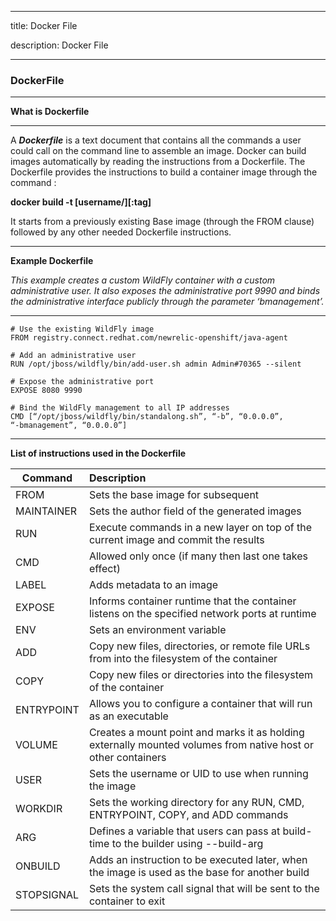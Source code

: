 
---

  

title: Docker File

  

description: Docker File

  

---
### DockerFile
---

**What is Dockerfile**
****

A ***Dockerfile*** is a text document that contains all the commands a user could call on the command line to assemble an image. 
Docker can build images automatically by reading the instructions from a Dockerfile. 
The Dockerfile provides the instructions to build a container image through the command :

**docker build -t [username/]<image-name>[:tag] <dockerfile-path>**

It starts from a previously existing Base image (through the FROM clause) followed by any other needed Dockerfile instructions.

---

**Example Dockerfile**

*This example creates a custom WildFly container with a custom administrative user. It also exposes the administrative port 9990 and binds the administrative interface publicly through the parameter ‘bmanagement’.*

---



    # Use the existing WildFly image
    FROM registry.connect.redhat.com/newrelic-openshift/java-agent

    # Add an administrative user
    RUN /opt/jboss/wildfly/bin/add-user.sh admin Admin#70365 --silent

    # Expose the administrative port
    EXPOSE 8080 9990

    # Bind the WildFly management to all IP addresses
    CMD [“/opt/jboss/wildfly/bin/standalong.sh”, “-b”, “0.0.0.0”,
    “-bmanagement”, “0.0.0.0”]

---

**List of instructions used in the Dockerfile**

| **Command**   |	**Description** |
| ------------- |   :-------------|
| FROM	        | Sets the base image for subsequent |
| MAINTAINER	| Sets the author field of the generated images  |
| RUN	        | Execute commands in a new layer on top of the current image and commit the results |
| CMD	        | Allowed only once (if many then last one takes effect) |
| LABEL	| Adds metadata to an image |
| EXPOSE	| Informs container runtime that the container listens on the specified network ports at runtime |
| ENV	| Sets an environment variable |
| ADD	| Copy new files, directories, or remote file URLs from into the filesystem of the container |
| COPY	| Copy new files or directories into the filesystem of the container |
| ENTRYPOINT	| Allows you to configure a container that will run as an executable |
| VOLUME	| Creates a mount point and marks it as holding externally mounted volumes from native host or other containers |
| USER	| Sets the username or UID to use when running the image |
| WORKDIR	| Sets the working directory for any RUN, CMD, ENTRYPOINT, COPY, and ADD commands |
| ARG	| Defines a variable that users can pass at build-time to the builder using --build-arg |
| ONBUILD	| Adds an instruction to be executed later, when the image is used as the base for another build |
| STOPSIGNAL | 	Sets the system call signal that will be sent to the container to exit |